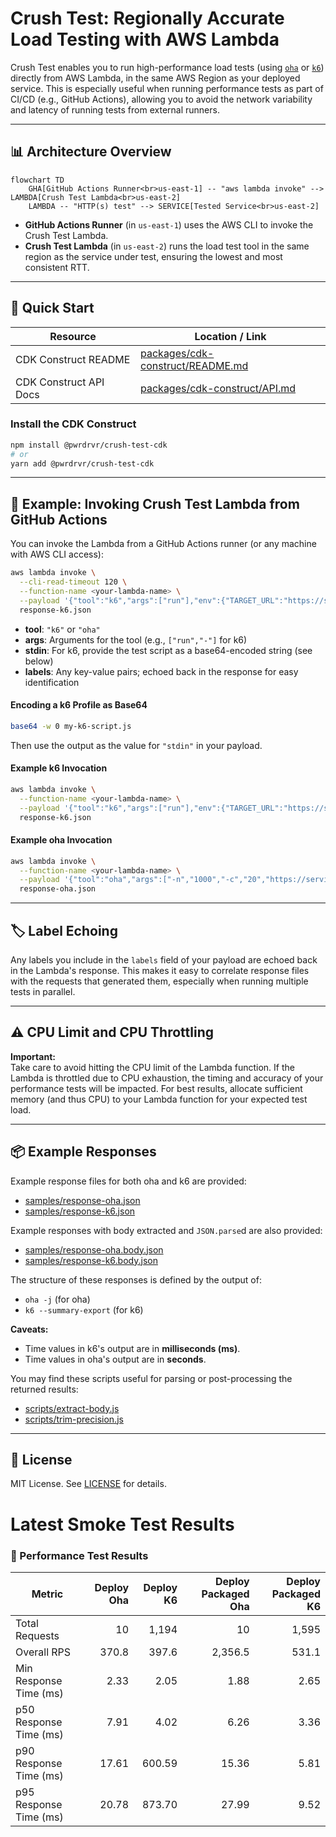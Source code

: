 # Crush Test: Regionally Accurate Load Testing with AWS Lambda

Crush Test enables you to run high-performance load tests (using [`oha`](https://github.com/hatoo/oha) or [`k6`](https://k6.io/)) directly from AWS Lambda, in the same AWS Region as your deployed service. This is especially useful when running performance tests as part of CI/CD (e.g., GitHub Actions), allowing you to avoid the network variability and latency of running tests from external runners.

---

## 📊 Architecture Overview

```mermaid
flowchart TD
    GHA[GitHub Actions Runner<br>us-east-1] -- "aws lambda invoke" --> LAMBDA[Crush Test Lambda<br>us-east-2]
    LAMBDA -- "HTTP(s) test" --> SERVICE[Tested Service<br>us-east-2]
```

- **GitHub Actions Runner** (in `us-east-1`) uses the AWS CLI to invoke the Crush Test Lambda.
- **Crush Test Lambda** (in `us-east-2`) runs the load test tool in the same region as the service under test, ensuring the lowest and most consistent RTT.

---

## 🚀 Quick Start

| Resource                | Location / Link                                                                                 |
|-------------------------|-------------------------------------------------------------------------------------------------|
| CDK Construct README    | [packages/cdk-construct/README.md](./packages/cdk-construct/README.md)                          |
| CDK Construct API Docs  | [packages/cdk-construct/API.md](./packages/cdk-construct/API.md)                                |

### Install the CDK Construct

```sh
npm install @pwrdrvr/crush-test-cdk
# or
yarn add @pwrdrvr/crush-test-cdk
```

---

## 🧩 Example: Invoking Crush Test Lambda from GitHub Actions

You can invoke the Lambda from a GitHub Actions runner (or any machine with AWS CLI access):

```sh
aws lambda invoke \
  --cli-read-timeout 120 \
  --function-name <your-lambda-name> \
  --payload '{"tool":"k6","args":["run"],"env":{"TARGET_URL":"https://service.example.com/route"},"testProfile":{"base64Content":"<base64-encoded-k6-script>"},"labels":{"gha_run":"123","test":"api"}}' \
  response-k6.json
```

- **tool**: `"k6"` or `"oha"`
- **args**: Arguments for the tool (e.g., `["run","-"]` for k6)
- **stdin**: For k6, provide the test script as a base64-encoded string (see below)
- **labels**: Any key-value pairs; echoed back in the response for easy identification

#### Encoding a k6 Profile as Base64

```sh
base64 -w 0 my-k6-script.js
```

Then use the output as the value for `"stdin"` in your payload.

#### Example k6 Invocation

```sh
aws lambda invoke \
  --function-name <your-lambda-name> \
  --payload '{"tool":"k6","args":["run"],"env":{"TARGET_URL":"https://service.example.com/route"},"testProfile":{"base64Content":"<base64-encoded-k6-script>"},"labels":{"gha_run":"123","test":"api"}}' \
  response-k6.json
```

#### Example oha Invocation

```sh
aws lambda invoke \
  --function-name <your-lambda-name> \
  --payload '{"tool":"oha","args":["-n","1000","-c","20","https://service.example.com/route"],"env":{"TOKIO_WORKER_THREADS":"1"},"labels":{"gha_run":"123","test":"api"}}' \
  response-oha.json
```

---

## 🏷️ Label Echoing

Any labels you include in the `labels` field of your payload are echoed back in the Lambda's response. This makes it easy to correlate response files with the requests that generated them, especially when running multiple tests in parallel.

---

## ⚠️ CPU Limit and CPU Throttling

**Important:**  
Take care to avoid hitting the CPU limit of the Lambda function. If the Lambda is throttled due to CPU exhaustion, the timing and accuracy of your performance tests will be impacted. For best results, allocate sufficient memory (and thus CPU) to your Lambda function for your expected test load.

---

## 📦 Example Responses

Example response files for both oha and k6 are provided:

- [samples/response-oha.json](./samples/response-oha.json)
- [samples/response-k6.json](./samples/response-k6.json)

Example responses with body extracted and `JSON.parse`d are also provided:

- [samples/response-oha.body.json](./samples/response-oha.body.json)
- [samples/response-k6.body.json](./samples/response-k6.body.json)

The structure of these responses is defined by the output of:
- `oha -j` (for oha)
- `k6 --summary-export` (for k6)

**Caveats:**
- Time values in k6's output are in **milliseconds (ms)**.
- Time values in oha's output are in **seconds**.

You may find these scripts useful for parsing or post-processing the returned results:
- [scripts/extract-body.js](./scripts/extract-body.js)
- [scripts/trim-precision.js](./scripts/trim-precision.js)

---

## 📝 License

MIT License. See [LICENSE](./packages/cdk-construct/LICENSE) for details.

# Latest Smoke Test Results

<!-- perf-table:start -->

### 🚀 Performance Test Results

| Metric | Deploy Oha | Deploy K6 | Deploy Packaged Oha | Deploy Packaged K6 |
|--------|-----------:|----------:|--------------------:|-------------------:|
| Total Requests | 10 | 1,194 | 10 | 1,595 |
| Overall RPS | 370.8 | 397.6 | 2,356.5 | 531.1 |
| Min Response Time (ms) | 2.33 | 2.05 | 1.88 | 2.65 |
| p50 Response Time (ms) | 7.91 | 4.02 | 6.26 | 3.36 |
| p90 Response Time (ms) | 17.61 | 600.59 | 15.36 | 5.81 |
| p95 Response Time (ms) | 20.78 | 873.70 | 27.99 | 9.52 |

<!-- perf-table:end -->
